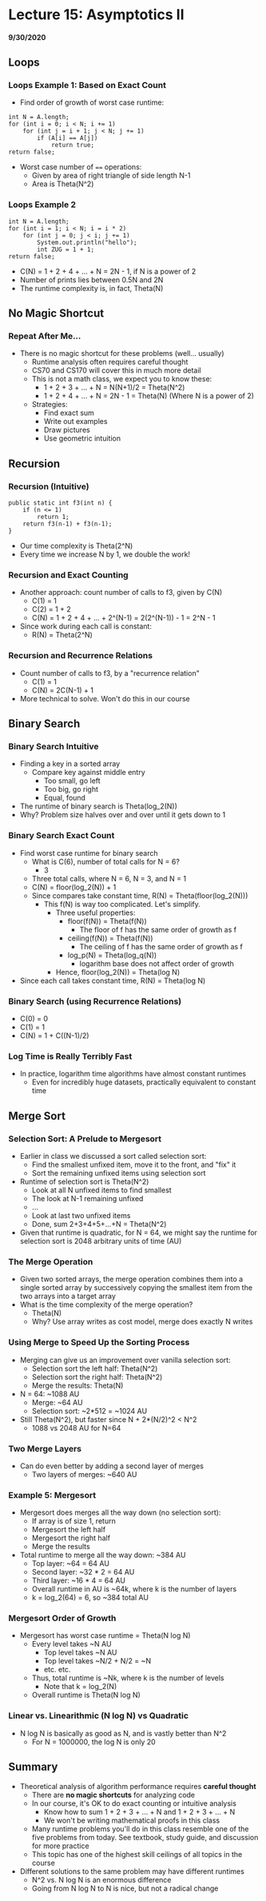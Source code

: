 # Lecture 15: Asymptotics II
#### 9/30/2020


## Loops

### Loops Example 1: Based on Exact Count
- Find order of growth of worst case runtime:

```
int N = A.length;
for (int i = 0; i < N; i += 1)
    for (int j = i + 1; j < N; j += 1)
        if (A[i] == A[j])
            return true;
return false;
```
- Worst case number of `==` operations:
  - Given by area of right triangle of side length N-1
  - Area is Theta(N^2)

### Loops Example 2
```
int N = A.length;
for (int i = 1; i < N; i = i * 2)
    for (int j = 0; j < i; j += 1)
        System.out.println("hello");
        int ZUG = 1 + 1;
return false;
```
- C(N) = 1 + 2 + 4 + ... + N = 2N - 1, if N is a power of 2
- Number of prints lies between 0.5N and 2N
- The runtime complexity is, in fact, Theta(N)


## No Magic Shortcut

### Repeat After Me...
- There is no magic shortcut for these problems (well... usually)
  - Runtime analysis often requires careful thought
  - CS70 and CS170 will cover this in much more detail
  - This is not a math class, we expect you to know these:
    - 1 + 2 + 3 + ... + N = N(N+1)/2 = Theta(N^2)
    - 1 + 2 + 4 + ... + N = 2N - 1 = Theta(N) (Where N is a power of 2)
  - Strategies:
    - Find exact sum
    - Write out examples
    - Draw pictures
    - Use geometric intuition


## Recursion

### Recursion (Intuitive)
```
public static int f3(int n) {
    if (n <= 1)
        return 1;
    return f3(n-1) + f3(n-1);
}
```
- Our time complexity is Theta(2^N)
- Every time we increase N by 1, we double the work!

### Recursion and Exact Counting
- Another approach: count number of calls to f3, given by C(N)
  - C(1) = 1
  - C(2) = 1 + 2
  - C(N) = 1 + 2 + 4 + ... + 2^(N-1) = 2(2^(N-1)) - 1 = 2^N - 1
- Since work during each call is constant:
  - R(N) = Theta(2^N)

### Recursion and Recurrence Relations
- Count number of calls to f3, by a "recurrence relation"
  - C(1) = 1
  - C(N) = 2C(N-1) + 1
- More technical to solve. Won't do this in our course


## Binary Search

### Binary Search Intuitive
- Finding a key in a sorted array
  - Compare key against middle entry
    - Too small, go left
    - Too big, go right
    - Equal, found
- The runtime of binary search is Theta(log_2(N))
- Why? Problem size halves over and over until it gets down to 1

### Binary Search Exact Count
- Find worst case runtime for binary search
  - What is C(6), number of total calls for N = 6?
    - 3
  - Three total calls, where N = 6, N = 3, and N = 1
  - C(N) = floor(log_2(N)) + 1
  - Since compares take constant time, R(N) = Theta(floor(log_2(N)))
    - This f(N) is way too complicated. Let's simplify.
      - Three useful properties:
        - floor(f(N)) = Theta(f(N))
          - The floor of f has the same order of growth as f
        - ceiling(f(N)) = Theta(f(N))
          - The ceiling of f has the same order of growth as f
        - log_p(N) = Theta(log_q(N))
          - logarithm base does not affect order of growth
      - Hence, floor(log_2(N)) = Theta(log N)
- Since each call takes constant time, R(N) = Theta(log N)

### Binary Search (using Recurrence Relations)
- C(0) = 0
- C(1) = 1
- C(N) = 1 + C((N-1)/2)

### Log Time is Really Terribly Fast
- In practice, logarithm time algorithms have almost constant runtimes
  - Even for incredibly huge datasets, practically equivalent to constant time


## Merge Sort

### Selection Sort: A Prelude to Mergesort
- Earlier in class we discussed a sort called selection sort:
  - Find the smallest unfixed item, move it to the front, and "fix" it
  - Sort the remaining unfixed items using selection sort
- Runtime of selection sort is Theta(N^2)
  - Look at all N unfixed items to find smallest
  - The look at N-1 remaining unfixed
  - ...
  - Look at last two unfixed items
  - Done, sum 2+3+4+5+...+N = Theta(N^2)
- Given that runtime is quadratic, for N = 64, we might say the runtime for selection sort is 2048 arbitrary units of time (AU)

### The Merge Operation
- Given two sorted arrays, the merge operation combines them into a single sorted array by successively copying the smallest item from the two arrays into a target array
- What is the time complexity of the merge operation?
  - Theta(N)
  - Why? Use array writes as cost model, merge does exactly N writes

### Using Merge to Speed Up the Sorting Process
- Merging can give us an improvement over vanilla selection sort:
  - Selection sort the left half: Theta(N^2)
  - Selection sort the right half: Theta(N^2)
  - Merge the results: Theta(N)
- N = 64: ~1088 AU
  - Merge: ~64 AU
  - Selection sort: ~2*512 = ~1024 AU
- Still Theta(N^2), but faster since N + 2*(N/2)^2 < N^2
  - 1088 vs 2048 AU for N=64

### Two Merge Layers
- Can do even better by adding a second layer of merges
  - Two layers of merges: ~640 AU

### Example 5: Mergesort
- Mergesort does merges all the way down (no selection sort):
  - If array is of size 1, return
  - Mergesort the left half
  - Mergesort the right half
  - Merge the results
- Total runtime to merge all the way down: ~384 AU
  - Top layer: ~64 = 64 AU
  - Second layer: ~32 * 2 = 64 AU
  - Third layer: ~16 * 4 = 64 AU
  - Overall runtime in AU is ~64k, where k is the number of layers
  - k = log_2(64) = 6, so ~384 total AU

### Mergesort Order of Growth
- Mergesort has worst case runtime = Theta(N log N)
  - Every level takes ~N AU
    - Top level takes ~N AU
    - Top level takes ~N/2 + N/2 = ~N
    - etc. etc.
  - Thus, total runtime is ~Nk, where k is the number of levels
    - Note that k = log_2(N)
  - Overall runtime is Theta(N log N)

### Linear vs. Linearithmic (N log N) vs Quadratic
- N log N is basically as good as N, and is vastly better than N^2
  - For N = 1000000, the log N is only 20

## Summary
- Theoretical analysis of algorithm performance requires **careful thought**
  - There are **no magic shortcuts** for analyzing code
  - In our course, it's OK to do exact counting or intuitive analysis
    - Know how to sum 1 + 2 + 3 + ... + N and 1 + 2 + 3 + ... + N
    - We won't be writing mathematical proofs in this class
  - Many runtime problems you'll do in this class resemble one of the five problems from today. See textbook, study guide, and discussion for more practice
  - This topic has one of the highest skill ceilings of all topics in the course
- Different solutions to the same problem may have different runtimes
  - N^2 vs. N log N is an enormous difference
  - Going from N log N to N is nice, but not a radical change